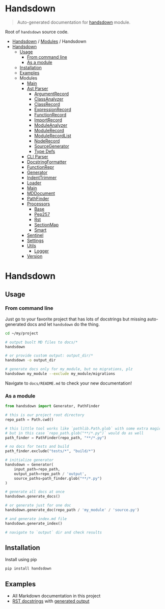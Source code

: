 # Handsdown

> Auto-generated documentation for [handsdown](https://github.com/vemel/handsdown/blob/master/handsdown/__init__.py) module.

Root of `handsdown` source code.

- [Handsdown](../README.md#-handsdown---python-documentation-generator) / [Modules](../MODULES.md#modules) / Handsdown
- [Handsdown](#handsdown)
  - [Usage](#usage)
    - [From command line](#from-command-line)
    - [As a module](#as-a-module)
  - [Installation](#installation)
  - [Examples](#examples)
  - Modules
    - [Main](magic_main.md#main)
    - [Ast Parser](ast_parser/index.md#ast-parser)
      - [ArgumentRecord](ast_parser/argument_record.md#argumentrecord)
      - [ClassAnalyzer](ast_parser/class_analyzer.md#classanalyzer)
      - [ClassRecord](ast_parser/class_record.md#classrecord)
      - [ExpressionRecord](ast_parser/expression_record.md#expressionrecord)
      - [FunctionRecord](ast_parser/function_record.md#functionrecord)
      - [ImportRecord](ast_parser/import_record.md#importrecord)
      - [ModuleAnalyzer](ast_parser/module_analyzer.md#moduleanalyzer)
      - [ModuleRecord](ast_parser/module_record.md#modulerecord)
      - [ModuleRecordList](ast_parser/module_record_list.md#modulerecordlist)
      - [NodeRecord](ast_parser/node_record.md#noderecord)
      - [SourceGenerator](ast_parser/source_generator.md#sourcegenerator)
      - [Type Defs](ast_parser/type_defs.md#type-defs)
    - [CLI Parser](cli_parser.md#cli-parser)
    - [DocstringFormatter](docstring_formatter.md#docstringformatter)
    - [FunctionRepr](function_repr.md#functionrepr)
    - [Generator](generator.md#generator)
    - [IndentTrimmer](indent_trimmer.md#indenttrimmer)
    - [Loader](loader.md#loader)
    - [Main](main.md#main)
    - [MDDocument](md_document.md#mddocument)
    - [PathFinder](path_finder.md#pathfinder)
    - [Processors](processors/index.md#processors)
      - [Base](processors/base.md#base)
      - [Pep257](processors/pep257.md#pep257)
      - [Rst](processors/rst.md#rst)
      - [SectionMap](processors/section_map.md#sectionmap)
      - [Smart](processors/smart.md#smart)
    - [Sentinel](sentinel.md#sentinel)
    - [Settings](settings.md#settings)
    - [Utils](utils/index.md#utils)
      - [Logger](utils/logger.md#logger)
    - [Version](version.md#version)

# Handsdown

## Usage

### From command line

Just go to your favorite project that has lots of docstrings but missing
auto-generated docs and let `handsdown` do the thing.

```bash
cd ~/my/project

# output buolt MD files to docs/*
handsdown

# or provide custom output: output_dir/*
handsdown -o output_dir

# generate docs only for my_module, but no migrations, plz
handsdown my_module --exclude my_module/migrations
```

Navigate to `docs/README.md` to check your new documentation!

### As a module

```python
from handsdown import Generator, PathFinder

# this is our project root directory
repo_path = Path.cwd()

# this little tool works like `pathlib.Path.glob` with some extra magic
# but in this case `repo_path.glob("**/*.py")` would do as well
path_finder = PathFinder(repo_path, "**/*.py")

# no docs for tests and build
path_finder.exclude("tests/*", "build/*")

# initialize generator
handsdown = Generator(
    input_path=repo_path,
    output_path=repo_path / 'output',
    source_paths=path_finder.glob("**/*.py")
)

# generate all docs at once
handsdown.generate_docs()

# or generate just for one doc
handsdown.generate_doc(repo_path / 'my_module' / 'source.py')

# and generate index.md file
handsdown.generate_index()

# navigate to `output` dir and check results
```

## Installation

Install using pip

```bash
pip install handsdown
```

## Examples

- All Markdown documentation in this project
- [RST docstrings](../examples/rst_example.py) with [generated output](/docs/examples_rst_example.md#rstexample)
